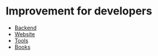 # Improvement for developers

- [Backend](./backend.md)
- [Website](./website.md)
- [Tools](./tools.md)
- [Books](./book.md)
